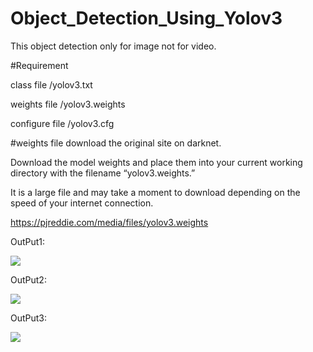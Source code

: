 # Object_Detection_Using_Yolov3
This object detection only for image not for video.


#Requirement

class file /yolov3.txt


weights file /yolov3.weights


configure file /yolov3.cfg

#weights file download the original site on darknet.

Download the model weights and place them into your current working directory with the filename “yolov3.weights.”

It is a large file and may take a moment to download depending on the speed of your internet connection.

https://pjreddie.com/media/files/yolov3.weights



OutPut1:

<image src = "OutPut101.png">
  
OutPut2:

<image src ="OutPut102.png">
  
  
  
OutPut3:


<image src ="OutPut103.png">
  
  
  
  


